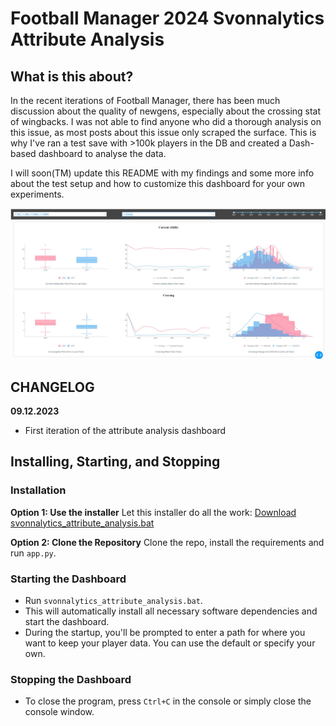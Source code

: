 # Football Manager 2024 Svonnalytics Attribute Analysis

## What is this about?
In the recent iterations of Football Manager, there has been much discussion about the quality of newgens, especially about the crossing stat of wingbacks.
I was not able to find anyone who did a thorough analysis on this issue, as most posts about this issue only scraped the surface.
This is why I've ran a test save with >100k players in the DB and created a Dash-based dashboard to analyse the data. 

I will soon(TM) update this README with my findings and some more info about the test setup and how to customize this dashboard for your own experiments.

![Dashboard Screenshot](images/showcase.jpg)


## CHANGELOG

**09.12.2023**
* First iteration of the attribute analysis dashboard



## Installing, Starting, and Stopping

### Installation
   **Option 1: Use the installer**
   Let this installer do all the work: [Download svonnalytics_attribute_analysis.bat](https://github.com/Svonn/FM-Svonnalytics-Attribute-Analysis/releases/download/Alpha-1.0/svonnalytics_attribute_analysis.bat)

   **Option 2: Clone the Repository** 
   Clone the repo, install the requirements and run `app.py`.

### Starting the Dashboard
- Run `svonnalytics_attribute_analysis.bat`.
- This will automatically install all necessary software dependencies and start the dashboard.
- During the startup, you'll be prompted to enter a path for where you want to keep your player data. You can use the default or specify your own.

### Stopping the Dashboard
- To close the program, press `Ctrl+C` in the console or simply close the console window.
